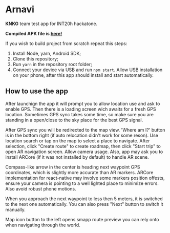 # Arnavi

**KNKG** team test app for INT20h hackatone.

**Compiled APK file is <a href="https://github.com/Isopodus/Arnavi/releases/tag/v1.0">here!</a>**

If you wish to build project from scratch repeat this steps:
1. Install Node, yarn, Android SDK;
2. Clone this repository;
3. Run `yarn` in the repository root folder;
4. Connect your device via USB and run `npm start`. Allow USB installation on your phone, after this app should install and start automatically.

## How to use the app

After launchign the app it will prompt you to allow location use and ask to enable GPS. Then there is a loading screen wich awaits for a fresh GPS location. Sometimes GPS sync takes some time, so make sure you are standing in a open/close to the sky place for the best GPS signal.

After GPS sync you will be redirected to the map view. 'Where am I?' button is in the bottom right (if auto relocation didn't work for some reson).
Use location search or tap on the map to select a place to navigate. After selection, click "Create route" to create roadmap, then click "Start trip" to open AR navigation screen. Allow camera usage. Also, app may ask you to install ARCore (if it was not installed by default) to handle AR scene.

Compass-like arrow in the center is heading next waypoint GPS coordinates, which is slightly more accurate than AR markers. ARCore implementation for react-native may involve some markers position offests, ensure your camera is pointing to a well lighted place to minimize errors. Also avoid robust phone motions.

When you approach the next waypoint to less then 5 meters, it is switched to the next one automatically. You can also press "Next" button to switch it manually.

Map icon button to the left opens smapp route preview you can rely onto when navigating through the world.
